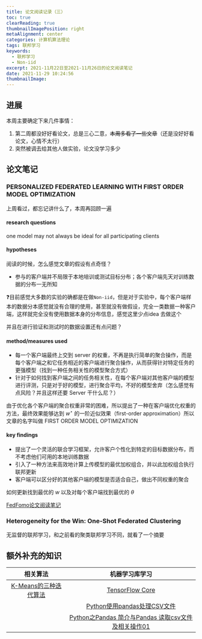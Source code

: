 ```yaml
---
title: 论文阅读记录（三）
toc: true
clearReading: true
thumbnailImagePosition: right
metaAlignment: center
categories: 计算机算法理论
tags: 联邦学习
keywords:
  - 联邦学习
  - Non-iid
excerpt: 2021-11月22日至2021-11月26日的论文阅读笔记
date: 2021-11-29 10:24:56
thumbnailImage:
---
```

<!-- toc -->

## 进展

本周主要确定下来几件事情：

1. 第二周都没好好看论文，总是三心二意，~~本周多看了一些文章~~（还是没好好看论文，心情不太行）
2. 突然被调去给其他人做实验，论文没学习多少

## 论文笔记

### PERSONALIZED FEDERATED LEARNING WITH FIRST ORDER MODEL OPTIMIZATION

上周看过，都忘记讲什么了，本周再回顾一遍
#### research questions

one model may not always be ideal for all participating clients

#### hypotheses

阅读的时候，怎么感觉文章的假设有点奇怪？

- 参与的客户端并不局限于本地培训或测试目标分布；各个客户端先天对训练数据的分布一无所知

:question:目前感觉大多数的实验的确都是在做`Non-iid`，但是对于实验中，每个客户端样本的数据分本感觉就没有合理的使用，甚至就没有做假设，完全一类数据一种客户端，这样就完全没有使用数据本身的分布信息，感觉这里少点idea 去做这个

并且在进行验证和测试时的数据设置还有点问题？

#### method/measures used

- 每一个客户端最终上交到 server 的权重，不再是执行简单的聚合操作，而是每个客户端之和它任务相近的客户端进行聚合操作，从而获得针对特定任务的更强模型（找到一种任务相关性的模型聚合方式）
- 针对于如何找到客户端之间的任务相关性，在每个客户端对其他客户端的模型进行评测，只是对于好的模型，进行聚合平均，不好的模型舍弃（怎么感觉有点风险？并且这样还要 Server 干什么尼？）

由于优化各个客户端的聚合权重非常的困难，所以提出了一种在客户端优化权重的方法，最终效果能够达到 $w^\star$ 的一阶近似效果（first-order approximation）所以文章的名字叫做 FIRST ORDER MODEL OPTIMIZATION 

#### key findings

- 提出了一个灵活的联合学习框架，允许客户个性化到特定的目标数据分布，而不考虑他们可用的本地训练数据
- 引入了一种方法来高效地计算上传模型的最优加权组合，并以此加权组合执行联邦更新
- 客户端可以区分好的其他客户端的模型是否适合自己，做出不同权重的聚合

如何更新找到最优的 $w$ 以及对每个客户端找到最优的 $\theta$

[FedFomo论文阅读笔记](https://blog.csdn.net/weixin_42534493/article/details/119759371)

### Heterogeneity for the Win: One-Shot Federated Clustering

无监督的联邦学习，和之前看的聚类联邦学习不同，就看了一个摘要

## 额外补充的知识

|                           相关算法                           |                        机器学习库学习                        |
| :----------------------------------------------------------: | :----------------------------------------------------------: |
| [K-Means的三种迭代算法](https://blog.csdn.net/joeland209/article/details/72147763) | [TensorFlow Core](https://www.tensorflow.org/overview?hl=zh-cn) |
|                                                              | [Python使用pandas处理CSV文件](https://blog.csdn.net/atnanyang/article/details/70832257) |
|                                                              | [Python之Pandas 简介与Pandas 读取csv文件及相关操作01](https://www.cnblogs.com/luckyplj/p/13193985.html) |

